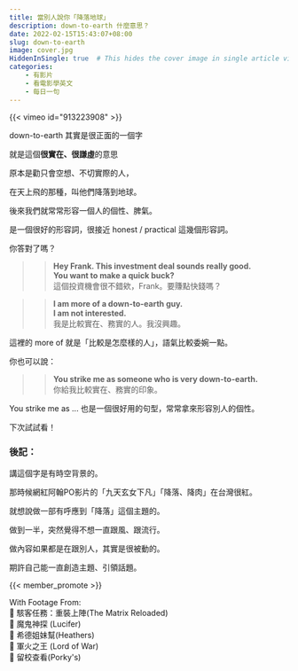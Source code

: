 ```yaml
---
title: 當別人說你「降落地球」
description: down-to-earth 什麼意思？
date: 2022-02-15T15:43:07+08:00
slug: down-to-earth
image: cover.jpg
HiddenInSingle: true  # This hides the cover image in single article view
categories:
    - 有影片
    - 看電影學英文
    - 每日一句
---
```


{{< vimeo id="913223908" >}}


down-to-earth 其實是很正面的一個字

就是這個**很實在、很謙虛**的意思

原本是勸只會空想、不切實際的人，

在天上飛的那種，叫他們降落到地球。

後來我們就常常形容一個人的個性、脾氣。

是一個很好的形容詞，很接近 honest / practical 這幾個形容詞。

你答對了嗎？
>> **Hey Frank. This investment deal sounds really good.  
You want to make a quick buck?**  
這個投資機會很不錯欸，Frank。要賺點快錢嗎？  

>> **I am more of a down-to-earth guy.**  
**I am not interested.**  
>> 我是比較實在、務實的人。我沒興趣。

這裡的 more of 就是「比較是怎麼樣的人」，語氣比較委婉一點。

你也可以說：

>> **You strike me as someone who is very down-to-earth.**  
>> 你給我比較實在、務實的印象。

You strike me as ... 也是一個很好用的句型，常常拿來形容別人的個性。

下次試試看！

### 後記：

講這個字是有時空背景的。

那時候網紅阿翰PO影片的「九天玄女下凡」「降落、降肉」在台灣很紅。

就想說做一部有呼應到「降落」這個主題的。

做到一半，突然覺得不想一直跟風、跟流行。

做內容如果都是在跟別人，其實是很被動的。

期許自己能一直創造主題、引領話題。

{{< member_promote >}}

With Footage From:  
🎥 駭客任務：重裝上陣(The Matrix Reloaded)  
🎥 魔鬼神探 (Lucifer)  
🎥 希德姐妹幫(Heathers)   
🎥 軍火之王 (Lord of War)  
🎥 留校查看(Porky's)  
